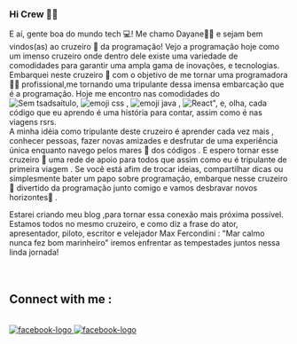 ### Hi Crew 👋🚢


E aí, gente boa do mundo tech 💻! Me chamo Dayane👨‍💻 e sejam bem vindos(as) ao cruzeiro 🚢 da programação!
Vejo a programação hoje como um imenso cruzeiro onde dentro dele existe uma variedade de comodidades para garantir uma ampla  gama de inovações, e tecnologias.
Embarquei neste cruzeiro 🚢 com o objetivo de me tornar uma programadora 👨‍💻 profissional,me tornando uma tripulante dessa imensa embarcação que é a programação.
Hoje me encontro nas comodidades do  ![Sem tsadsaítulo](https://github.com/devalvesff00ff/devalvesff00ff/assets/160778587/50af402e-1d46-4666-b31d-39c45a13812d), ![emoji css](https://github.com/devalvesff00ff/devalvesff00ff/assets/160778587/725befdb-4546-401e-b567-e6c1b10b4c21)
, ![emoji java](https://github.com/devalvesff00ff/devalvesff00ff/assets/160778587/23424906-0e03-499e-b7df-308f09b20058)
, ![React](https://img.shields.io/badge/react-%2320232a.svg?style=for-the-badge&logo=react&logoColor=%2361DAFB)", e, olha, cada código que eu aprendo é uma história para contar, assim como é nas viagens rsrs.<br>
A minha idéia como tripulante deste cruzeiro é aprender cada vez mais , conhecer pessoas, fazer novas amizades e desfrutar de uma experiência única enquanto navego pelos mares 🌊  dos códigos .
E espero tornar esse cruzeiro 🚢 uma rede de apoio para todos que assim como eu é tripulante de primeira viagem .
Se você está afim de trocar ideias, compartilhar dicas ou simplesmente bater um papo sobre programação, embarque nesse cruzeiro 🚢 divertido da programação junto comigo e vamos desbravar novos horizontes🌅 .

Estarei criando meu blog ,para tornar essa conexão mais próxima possível.
Estamos todos no mesmo cruzeiro, e como diz a frase do ator, apresentador, piloto, escritor e velejador Max Fercondini :
"Mar calmo nunca fez bom marinheiro"​ iremos enfrentar as tempestades juntos nessa linda jornada! 
<br>
<br>
<br>
## Connect with me :
<br>
<a href="https://www.facebook.com/dayane.alves.967422/"> <img src="https://img.shields.io/badge/Facebook-%231877F2.svg?style=for-the-badge&logo=Facebook&logoColor=white" alt="facebook-logo"/> </a>
<a href="www.linkedin.com/in/dayane-alves-329a3626b"> <img src="https://img.shields.io/badge/linkedin-%230077B5.svg?style=for-the-badge&logo=linkedin&logoColor=white" alt="facebook-logo"/> </a>
